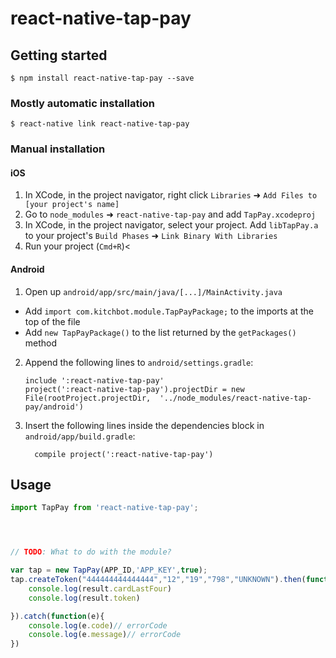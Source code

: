
# react-native-tap-pay

## Getting started

`$ npm install react-native-tap-pay --save`

### Mostly automatic installation

`$ react-native link react-native-tap-pay`

### Manual installation


#### iOS

1. In XCode, in the project navigator, right click `Libraries` ➜ `Add Files to [your project's name]`
2. Go to `node_modules` ➜ `react-native-tap-pay` and add `TapPay.xcodeproj`
3. In XCode, in the project navigator, select your project. Add `libTapPay.a` to your project's `Build Phases` ➜ `Link Binary With Libraries`
4. Run your project (`Cmd+R`)<

#### Android

1. Open up `android/app/src/main/java/[...]/MainActivity.java`
  - Add `import com.kitchbot.module.TapPayPackage;` to the imports at the top of the file
  - Add `new TapPayPackage()` to the list returned by the `getPackages()` method
2. Append the following lines to `android/settings.gradle`:
  	```
  	include ':react-native-tap-pay'
  	project(':react-native-tap-pay').projectDir = new File(rootProject.projectDir, 	'../node_modules/react-native-tap-pay/android')
  	```
3. Insert the following lines inside the dependencies block in `android/app/build.gradle`:
  	```
      compile project(':react-native-tap-pay')
  	```



## Usage
```javascript
import TapPay from 'react-native-tap-pay';




// TODO: What to do with the module?

var tap = new TapPay(APP_ID,'APP_KEY',true);
tap.createToken("444444444444444","12","19","798","UNKNOWN").then(function(result){
    console.log(result.cardLastFour)
    console.log(result.token)

}).catch(function(e){
    console.log(e.code)// errorCode
    console.log(e.message)// errorCode
})
```
  
